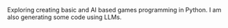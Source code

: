 Exploring creating basic and AI based games programming in Python. I am also generating some code using LLMs.
